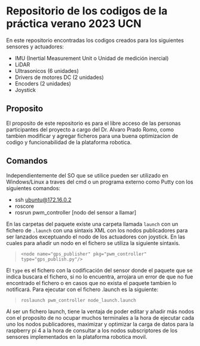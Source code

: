 # Repositorio de los codigos de la práctica verano 2023  UCN
En este repositorio encontradas los codigos creados para los siguientes sensores y actuadores:

- IMU (Inertial Measurement Unit o Unidad de medición inercial)
- LiDAR
- Ultrasonicos (6 unidades)
- Drivers de motores DC (2 unidades)
- Encoders (2 unidades)
- Joystick

## Proposito
El proposito de este repositorio es para el libre acceso de las personas participantes del proyecto a cargo del Dr. Alvaro Prado Romo, como tambien modificar y agregar ficheros para una buena optimizacion de codigo y funcionabilidad de la plataforma robotica.

## Comandos
Independientemente del SO que se utilice pueden ser utilizado en Windows/Linux a traves del cmd o un programa externo como Putty con los siguientes comandos:

- ssh ubuntu@172.16.0.2 
- roscore
- rosrun pwm_controller [nodo del sensor a llamar]

En las carpetas del paquete existe una carpeta llamada `launch` con un fichero de `.launch` con una sintaxis XML con los nodos publicadores para ser lanzados exceptuando el nodo de los actuadores con joystick. En las cuales para añadir un nodo en el fichero se utiliza la siguiente sintaxis.

> `<node name="gps_publisher" pkg="pwm_controller" type="gps_publish.py"/>`

El `type` es el fichero con la codificación del sensor donde el paquete que se indica buscara el fichero, si no lo encuentra, arrojara un error de que no fue encontrado el fichero o en casos que no exista el paquete tambien lo notificará. Para ejecutar con el fichero .launch es la siguiente:

> `roslaunch pwm_controller node_launch.launch`

Al ser un fichero launch, tiene la ventaja de poder editar y añadir más nodos con el proposito de no ocupar muchos terminales a la hora de ejecutar cada uno los nodos publicadores, maximizar y optimizar la carga de datos para la raspberry pi 4 a la hora de consultar a los nodos subscriptores de los sensores implementados en la plataforma robotica movil.